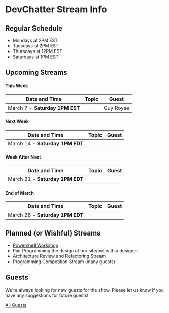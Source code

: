 # DevChatter Stream Info

## Regular Schedule

 - Mondays at 2PM EST
 - Tuesdays at 2PM EST
 - Thursdays at 12PM EST
 - Saturdays at 1PM EST
 

## Upcoming Streams

#### This Week

| Date and Time                   | Topic         | Guest         |
| ------------------------------- | ------------- | ------------- |
| March 7 - **Saturday 1PM EST** |  | Guy Royse |

#### Next Week

| Date and Time                   | Topic         | Guest         |
| ------------------------------- | ------------- | ------------- |
| March 14 - **Saturday 1PM EDT** |  |  |

#### Week After Next

| Date and Time                   | Topic         | Guest         |
| ------------------------------- | ------------- | ------------- |
| March 21 - **Saturday 1PM EDT** |  |  |

#### End of March

| Date and Time                   | Topic         | Guest         |
| ------------------------------- | ------------- | ------------- |
| March 28 - **Saturday 1PM EDT** |  |  |


## Planned (or Wishful) Streams

 - [Powershell Workshop](https://github.com/DevChatter/StreamInfo/issues/11)
 - Pair Programming the design of our site/bot with a designer.
 - Architecture Review and Refactoring Stream
 - Programming Competition Stream (many guests)

## Guests

We're always looking for new guests for the show. Please let us know if you have any suggestions for future guests!
 
[All Guests](Guests.md)
